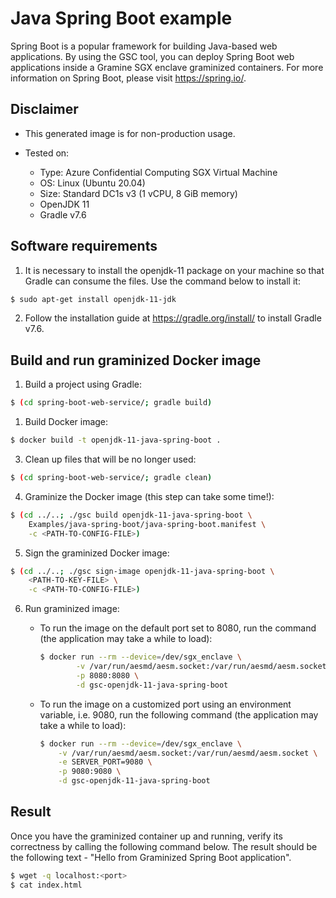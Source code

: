 # Java Spring Boot example

Spring Boot is a popular framework for building Java-based web applications. By using the GSC tool,
you can deploy Spring Boot web applications inside a Gramine SGX enclave graminized containers.
For more information on Spring Boot, please visit https://spring.io/.

## Disclaimer

* This generated image is for non-production usage.

* Tested on:
  - Type: Azure Confidential Computing SGX Virtual Machine
  - OS: Linux (Ubuntu 20.04)
  - Size: Standard DC1s v3 (1 vCPU, 8 GiB memory)
  - OpenJDK 11
  - Gradle v7.6

## Software requirements

1. It is necessary to install the openjdk-11 package on your machine so that Gradle can
consume the files. Use the command below to install it:

```bash
$ sudo apt-get install openjdk-11-jdk
```

2. Follow the installation guide at https://gradle.org/install/ to install Gradle v7.6.

## Build and run graminized Docker image

1. Build a project using Gradle:

```bash
$ (cd spring-boot-web-service/; gradle build)
```

1. Build Docker image:

```bash
$ docker build -t openjdk-11-java-spring-boot .
```

3. Clean up files that will be no longer used:

```bash
$ (cd spring-boot-web-service/; gradle clean)
```

4. Graminize the Docker image (this step can take some time!):

```bash
$ (cd ../..; ./gsc build openjdk-11-java-spring-boot \
    Examples/java-spring-boot/java-spring-boot.manifest \
    -c <PATH-TO-CONFIG-FILE>)
```

5. Sign the graminized Docker image:

```bash
$ (cd ../..; ./gsc sign-image openjdk-11-java-spring-boot \
    <PATH-TO-KEY-FILE> \
    -c <PATH-TO-CONFIG-FILE>)
```

6. Run graminized image:

      * To run the image on the default port set to 8080,
   run the command (the application may take a while to load):

        ```bash
        $ docker run --rm --device=/dev/sgx_enclave \
                -v /var/run/aesmd/aesm.socket:/var/run/aesmd/aesm.socket \
                -p 8080:8080 \
                -d gsc-openjdk-11-java-spring-boot
        ```

      * To run the image on a customized port using an environment variable, i.e. 9080,
      run the following command (the application may take a while to load):

        ```bash
        $ docker run --rm --device=/dev/sgx_enclave \
            -v /var/run/aesmd/aesm.socket:/var/run/aesmd/aesm.socket \
            -e SERVER_PORT=9080 \
            -p 9080:9080 \
            -d gsc-openjdk-11-java-spring-boot
        ```

## Result

Once you have the graminized container up and running, verify its correctness by calling
the following command below. The result should be the following text - "Hello from Graminized Spring
Boot application".

```bash
$ wget -q localhost:<port>
$ cat index.html
```
